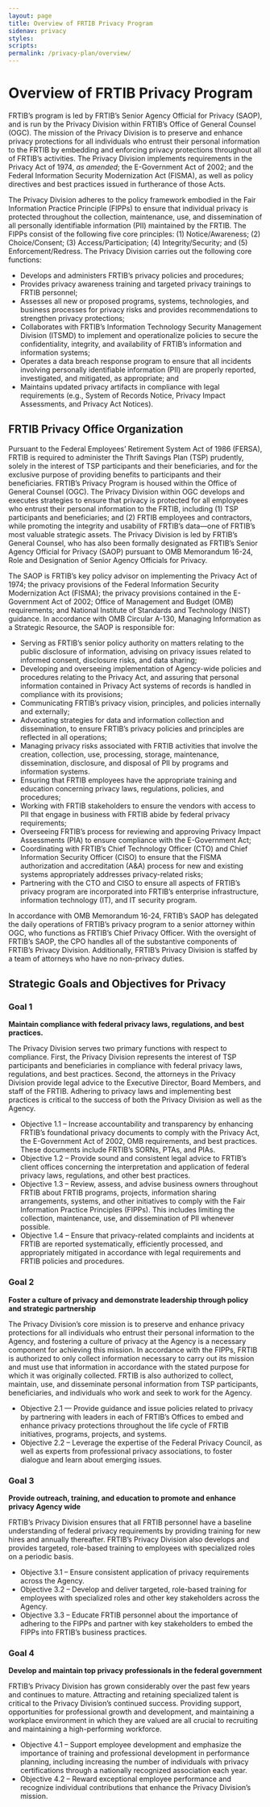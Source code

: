 ```yaml
---
layout: page
title: Overview of FRTIB Privacy Program
sidenav: privacy
styles:
scripts:
permalink: /privacy-plan/overview/
---
```

# Overview of FRTIB Privacy Program

FRTIB’s program is led by FRTIB’s Senior Agency Official for Privacy (SAOP), and is run by the Privacy Division within FRTIB’s Office of General Counsel (OGC). The mission of the Privacy Division is to preserve and enhance privacy protections for all individuals who entrust their personal information to the FRTIB by embedding and enforcing privacy protections throughout all of FRTIB’s activities. The Privacy Division implements requirements in the Privacy Act of 1974, _as amended_; the E-Government Act of 2002; and the Federal Information Security Modernization Act (FISMA), as well as policy directives and best practices issued in furtherance of those Acts.  

The Privacy Division adheres to the policy framework embodied in the Fair Information Practice Principle (FIPPs) to ensure that individual privacy is protected throughout the collection, maintenance, use, and dissemination of all personally identifiable information (PII) maintained by the FRTIB. The FIPPs consist of the following five core principles: (1) Notice/Awareness; (2) Choice/Consent; (3) Access/Participation; (4) Integrity/Security; and (5) Enforcement/Redress. The Privacy Division carries out the following core functions:

- Develops and administers FRTIB’s privacy policies and procedures;
- Provides privacy awareness training and targeted privacy trainings to FRTIB personnel;
- Assesses all new or proposed programs, systems, technologies, and business processes for privacy risks and provides recommendations to strengthen privacy protections;
- Collaborates with FRTIB’s Information Technology Security Management Division (ITSMD) to implement and operationalize policies to secure the confidentiality, integrity, and availability of FRTIB’s information and information systems;  
- Operates a data breach response program to ensure that all incidents involving personally identifiable information (PII) are properly reported, investigated, and mitigated, as appropriate; and
- Maintains updated privacy artifacts in compliance with legal requirements (e.g., System of Records Notice, Privacy Impact Assessments, and Privacy Act Notices).

## FRTIB Privacy Office Organization

Pursuant to the Federal Employees’ Retirement System Act of 1986 (FERSA), FRTIB is required to administer the Thrift Savings Plan (TSP) prudently, solely in the interest of TSP participants and their beneficiaries, and for the exclusive purpose of providing benefits to participants and their beneficiaries. FRTIB’s Privacy Program is housed within the Office of General Counsel (OGC). The Privacy Division within OGC develops and executes strategies to ensure that privacy is protected for all employees who entrust their personal information to the FRTIB, including (1) TSP participants and beneficiaries; and (2) FRTIB employees and contractors, while promoting the integrity and usability of FRTIB’s data—one of FRTIB’s most valuable strategic assets. The Privacy Division is led by FRTIB’s General Counsel, who has also been formally designated as FRTIB’s Senior Agency Official for Privacy (SAOP) pursuant to OMB Memorandum 16-24, Role and Designation of Senior Agency Officials for Privacy.  

The SAOP is FRTIB’s key policy advisor on implementing the Privacy Act of 1974; the privacy provisions of the Federal Information Security Modernization Act (FISMA); the privacy provisions contained in the E-Government Act of 2002; Office of Management and Budget (OMB) requirements; and National Institute of Standards and Technology (NIST) guidance. In accordance with OMB Circular A-130, Managing Information as a Strategic Resource, the SAOP is responsible for:

- Serving as FRTIB’s senior policy authority on matters relating to the public disclosure of information, advising on privacy issues related to informed consent, disclosure risks, and data sharing;
- Developing and overseeing implementation of Agency-wide policies and procedures relating to the Privacy Act, and assuring that personal information contained in Privacy Act systems of records is handled in compliance with its provisions;
- Communicating FRTIB’s privacy vision, principles, and policies internally and externally;
- Advocating strategies for data and information collection and dissemination, to ensure FRTIB’s privacy policies and principles are reflected in all operations;
- Managing privacy risks associated with FRTIB activities that involve the creation, collection, use, processing, storage, maintenance, dissemination, disclosure, and disposal of PII by programs and information systems.
- Ensuring that FRTIB employees have the appropriate training and education concerning privacy laws, regulations, policies, and procedures;
- Working with FRTIB stakeholders to ensure the vendors with access to PII that engage in business with FRTIB abide by federal privacy requirements;
- Overseeing FRTIB’s process for reviewing and approving Privacy Impact Assessments (PIA) to ensure compliance with the E-Government Act;
- Coordinating with FRTIB’s Chief Technology Officer (CTO) and Chief Information Security Officer (CISO) to ensure that the FISMA authorization and accreditation (A&A) process for new and existing systems appropriately addresses privacy-related risks;
- Partnering with the CTO and CISO to ensure all aspects of FRTIB’s privacy program are incorporated into FRTIB’s enterprise infrastructure, information technology (IT), and IT security program.

In accordance with OMB Memorandum 16-24, FRTIB’s SAOP has delegated the daily operations of FRTIB’s privacy program to a senior attorney within OGC, who functions as FRTIB’s Chief Privacy Officer. With the oversight of FRTIB’s SAOP, the CPO handles all of the substantive components of FRTIB’s Privacy Division. Additionally, FRTIB’s Privacy Division is staffed by a team of attorneys who have no non-privacy duties.

## Strategic Goals and Objectives for Privacy

### Goal 1
**Maintain compliance with federal privacy laws, regulations, and best practices.**

The Privacy Division serves two primary functions with respect to compliance. First, the Privacy Division represents the interest of TSP participants and beneficiaries in compliance with federal privacy laws, regulations, and best practices. Second, the attorneys in the Privacy Division provide legal advice to the Executive Director, Board Members, and staff of the FRTIB. Adhering to privacy laws and implementing best practices is critical to the success of both the Privacy Division as well as the Agency.  

- Objective 1.1 – Increase accountability and transparency by enhancing FRTIB’s foundational privacy documents to comply with the Privacy Act, the E-Government Act of 2002, OMB requirements, and best practices. These documents include FRTIB’s SORNs, PTAs, and PIAs.
- Objective 1.2 – Provide sound and consistent legal advice to FRTIB’s client offices concerning the interpretation and application of federal privacy laws, regulations, and other best practices.
- Objective 1.3 – Review, assess, and advise business owners throughout FRTIB about FRTIB programs, projects, information sharing arrangements, systems, and other initiatives to comply with the Fair Information Practice Principles (FIPPs). This includes limiting the collection, maintenance, use, and dissemination of PII whenever possible.
- Objective 1.4 – Ensure that privacy-related complaints and incidents at FRTIB are reported systematically, efficiently processed, and appropriately mitigated in accordance with legal requirements and FRTIB policies and procedures.

### Goal 2
**Foster a culture of privacy and demonstrate leadership through policy and strategic partnership**

The Privacy Division’s core mission is to preserve and enhance privacy protections for all individuals who entrust their personal information to the Agency, and fostering a culture of privacy at the Agency is a necessary component for achieving this mission. In accordance with the FIPPs, FRTIB is authorized to only collect information necessary to carry out its mission and must use that information in accordance with the stated purpose for which it was originally collected. FRTIB is also authorized to collect, maintain, use, and disseminate personal information from TSP participants, beneficiaries, and individuals who work and seek to work for the Agency.

- Objective 2.1 — Provide guidance and issue policies related to privacy by partnering with leaders in each of FRTIB’s Offices to embed and enhance privacy protections throughout the life cycle of FRTIB initiatives, programs, projects, and systems.
- Objective 2.2 – Leverage the expertise of the Federal Privacy Council, as well as experts from professional privacy associations, to foster dialogue and learn about emerging issues.

### Goal 3
**Provide outreach, training, and education to promote and enhance privacy Agency wide**

FRTIB’s Privacy Division ensures that all FRTIB personnel have a baseline understanding of federal privacy requirements by providing training for new hires and annually thereafter. FRTIB’s Privacy Division also develops and provides targeted, role-based training to employees with specialized roles on a periodic basis.

- Objective 3.1 – Ensure consistent application of privacy requirements across the Agency.
- Objective 3.2 – Develop and deliver targeted, role-based training for employees with specialized roles and other key stakeholders across the Agency.
- Objective 3.3 – Educate FRTIB personnel about the importance of adhering to the FIPPs and partner with key stakeholders to embed the FIPPs into FRTIB’s business practices.

### Goal 4
**Develop and maintain top privacy professionals in the federal government**

FRTIB’s Privacy Division has grown considerably over the past few years and continues to mature. Attracting and retaining specialized talent is critical to the Privacy Division’s continued success. Providing support, opportunities for professional growth and development, and maintaining a workplace environment in which they are valued are all crucial to recruiting and maintaining a high-performing workforce.

- Objective 4.1 – Support employee development and emphasize the importance of training and professional development in performance planning, including increasing the number of individuals with privacy certifications through a nationally recognized association each year.
- Objective 4.2 – Reward exceptional employee performance and recognize individual contributions that enhance the Privacy Division’s mission.
<!-- CONTENT END -->
